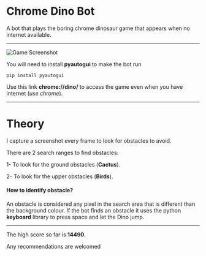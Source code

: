 # Chrome Dino Bot
A bot that plays the boring chrome dinosaur game that appears when no internet available.
***
![Game Screenshot](https://9to5google.com/wp-content/uploads/sites/4/2018/09/chrome-offline-dino-game.jpg?quality=82&strip=all)

You will need to install **pyautogui** to make the bot run
```
pip install pyautogui
```
Use this link **chrome://dino/** to access the game even when you have internet (*use chrome*).
***
# Theory
I capture a screenshot every frame to look for obstacles to avoid.

There are 2 search ranges to find obstacles:

1- To look for the ground obstacles (**Cactus**).

2- To look for the upper obstacles (**Birds**).

#### How to identify obstacle?
An obstacle is considered any pixel in the search area that is different than the background colour.
If the bot finds an obstacle it uses the python **keyboard** library to press space and let the Dino jump.
***
The high score so far is **14490**.

Any recommendations are welcomed

